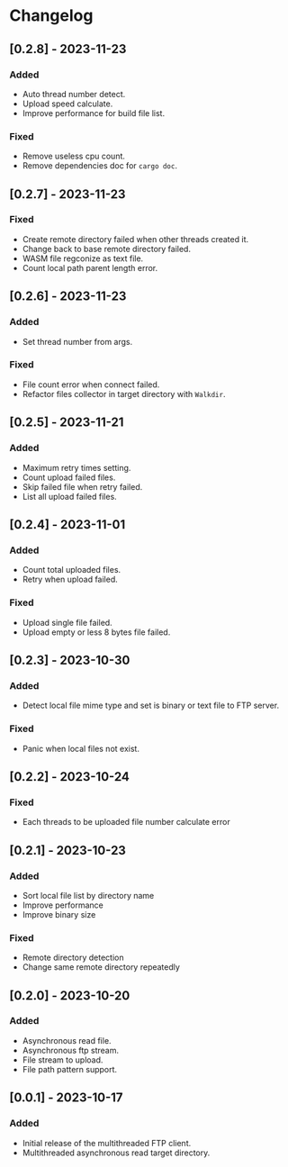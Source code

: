 # Changelog

## [0.2.8] - 2023-11-23

### Added

-   Auto thread number detect.
-   Upload speed calculate.
-   Improve performance for build file list.

### Fixed

-   Remove useless cpu count.
-   Remove dependencies doc for `cargo doc`.

## [0.2.7] - 2023-11-23

### Fixed

-   Create remote directory failed when other threads created it.
-   Change back to base remote directory failed.
-   WASM file regconize as text file.
-   Count local path parent length error.

## [0.2.6] - 2023-11-23

### Added

-   Set thread number from args.

### Fixed

-   File count error when connect failed.
-   Refactor files collector in target directory with `Walkdir`.

## [0.2.5] - 2023-11-21

### Added

-   Maximum retry times setting.
-   Count upload failed files.
-   Skip failed file when retry failed.
-   List all upload failed files.

## [0.2.4] - 2023-11-01

### Added

-   Count total uploaded files.
-   Retry when upload failed.

### Fixed

-   Upload single file failed.
-   Upload empty or less 8 bytes file failed.

## [0.2.3] - 2023-10-30

### Added

-   Detect local file mime type and set is binary or text file to FTP server.

### Fixed

-   Panic when local files not exist.

## [0.2.2] - 2023-10-24

### Fixed

-   Each threads to be uploaded file number calculate error

## [0.2.1] - 2023-10-23

### Added

-   Sort local file list by directory name
-   Improve performance
-   Improve binary size

### Fixed

-   Remote directory detection
-   Change same remote directory repeatedly

## [0.2.0] - 2023-10-20

### Added

-   Asynchronous read file.
-   Asynchronous ftp stream.
-   File stream to upload.
-   File path pattern support.

## [0.0.1] - 2023-10-17

### Added

-   Initial release of the multithreaded FTP client.
-   Multithreaded asynchronous read target directory.
